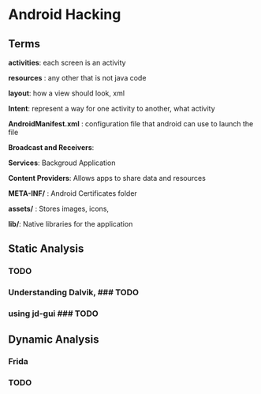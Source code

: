 # Android Hacking

## Terms
**activities**: each screen is an activity

**resources** : any other that is not java code

**layout**: how a view should look, xml 

**Intent**: represent a way for one activity to another, what activity 

**AndroidManifest.xml** : configuration file that android can use to launch the file

**Broadcast and Receivers**:

**Services**: Backgroud Application


 **Content Providers**: Allows apps to share data and resources
 

 **META-INF/** : Android Certificates folder
 
 **assets/** : Stores images, icons, 
 
 **lib/**: Native libraries for the application



## Static Analysis
 ### TODO

### Understanding Dalvik,  ### TODO

### using jd-gui  ### TODO



## Dynamic Analysis

 ### Frida
 
 ### TODO
